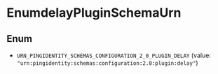 

# EnumdelayPluginSchemaUrn

## Enum


* `URN_PINGIDENTITY_SCHEMAS_CONFIGURATION_2_0_PLUGIN_DELAY` (value: `"urn:pingidentity:schemas:configuration:2.0:plugin:delay"`)



